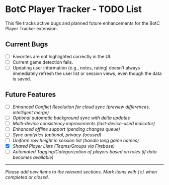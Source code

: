 # BotC Player Tracker - TODO List

This file tracks active bugs and planned future enhancements for the BotC Player Tracker extension.

## Current Bugs

*   [ ] Favorites are not highlighted correctly in the UI.
*   [ ] Current game detection fails.
*   [ ] Updating user information (e.g., notes, rating) doesn't always immediately refresh the user list or session views, even though the data is saved.

## Future Features

*   [ ] *Enhanced Conflict Resolution for cloud sync (preview differences, intelligent merge)*
*   [ ] *Optional automatic background sync with delta updates*
*   [ ] *Multi-device consistency improvements (last-device-used indicator)*
*   [ ] *Enhanced offline support (pending changes queue)*
*   [ ] *Sync analytics (optional, privacy-focused)*
*   [ ] *Uniform row height in session list (handle long game names)*
*   [X] *Shared Player Lists (Teams/Groups via Firebase)*
*   [ ] *Automated Tagging/Categorization of players based on roles (if data becomes available)*

---
*Please add new items to the relevant sections. Mark items with `[x]` when completed or closed.*
